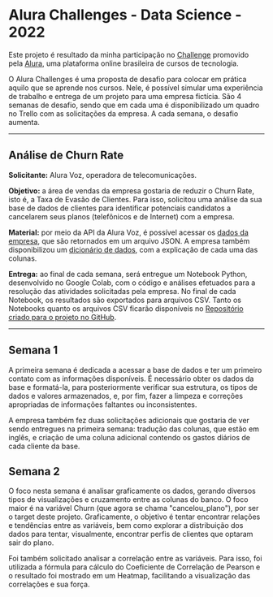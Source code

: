 # Alura Challenges - Data Science - 2022

Este projeto é resultado da minha participação no [Challenge](https://www.alura.com.br/challenges/data-science) promovido pela [Alura](https://www.alura.com.br), uma plataforma online brasileira de cursos de tecnologia. 

O Alura Challenges é uma proposta de desafio para colocar em prática aquilo que se aprende nos cursos. Nele, é possível simular uma experiência de trabalho e entrega de um projeto para uma empresa fictícia. São 4 semanas de desafio, sendo que em cada uma é disponibilizado um quadro no Trello com as solicitações da empresa. A cada semana, o desafio aumenta. 

---

## Análise de Churn Rate

**Solicitante:** Alura Voz, operadora de telecomunicações.

**Objetivo:** a área de vendas da empresa gostaria de reduzir o Churn Rate, isto é, a Taxa de Evasão de Clientes. Para isso, solicitou uma análise da sua base de dados de clientes para identificar potenciais candidatos a cancelarem seus planos (telefônicos e de Internet) com a empresa.

**Material:** por meio da API da Alura Voz, é possível acessar os [dados da empresa](https://github.com/sthemonica/alura-voz/blob/main/Dados/Telco-Customer-Churn.json), que são retornados em um arquivo JSON. A empresa também disponibilizou um [dicionário de dados](https://github.com/sthemonica/alura-voz/blob/main/dicionario.md), com a explicação de cada uma das colunas.

**Entrega:** ao final de cada semana, será entregue um Notebook Python, desenvolvido no Google Colab, com  o código e análises efetuados para a resolução das atividades solicitadas pela empresa. No final de cada Notebook, os resultados são exportados para arquivos CSV. Tanto os Notebooks quanto os arquivos CSV ficarão disponíveis no [Repositório criado para o projeto no GitHub](https://github.com/zingarelli/alura-challenges-data-science-2022).

---

## Semana 1
A primeira semana é dedicada a acessar a base de dados e ter um primeiro contato com as informações disponíveis. É necessário obter os dados da base e formatá-la, para posteriormente verificar sua estrutura, os tipos de dados e valores armazenados, e, por fim, fazer a limpeza e correções apropriadas de informações faltantes ou inconsistentes.

A empresa também fez duas solicitações adicionais que gostaria de ver sendo entregues na primeira semana: tradução das colunas, que estão em inglês, e criação de uma coluna adicional contendo os gastos diários de cada cliente da base.

## Semana 2
O foco nesta semana é analisar graficamente os dados, gerando diversos tipos de visualizações e cruzamento entre as colunas do banco. O foco maior é na variável Churn (que agora se chama "cancelou_plano"), por ser o target deste projeto. Graficamente, o objetivo é tentar encontrar relações e tendências entre as variáveis, bem como explorar a distribuição dos dados para tentar, visualmente, encontrar perfis de clientes que optaram sair do plano.

Foi também solicitado analisar a correlação entre as variáveis. Para isso, foi utilizada a fórmula para cálculo do Coeficiente de Correlação de Pearson e o resultado foi mostrado em um Heatmap, facilitando a visualização das correlações e sua força. 
